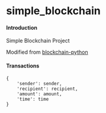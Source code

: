 # simple_blockchain

#### Introduction
Simple Blockchain Project

Modified from [blockchain-python](https://github.com/gjain0/blockchain-python)

#### Transactions
    {
        'sender': sender,
        'recipient': recipient,
        'amount': amount,
        'time': time
    }
    
